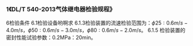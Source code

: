 ### 1《DL/T 540-2013气体继电器检验规程》
6检验条件
6.1检验设备哟啊求
6.1.3检验装置的流速检验范围为：$\phi25:0.6m/s-4.0m/s$，$\phi50:0.6m/s-3.0m/s$，$\phi80:0.6m/s-2.0m/s$。
6.1.5 检验装置的密封性能试验参数：0.2MPa：20min。